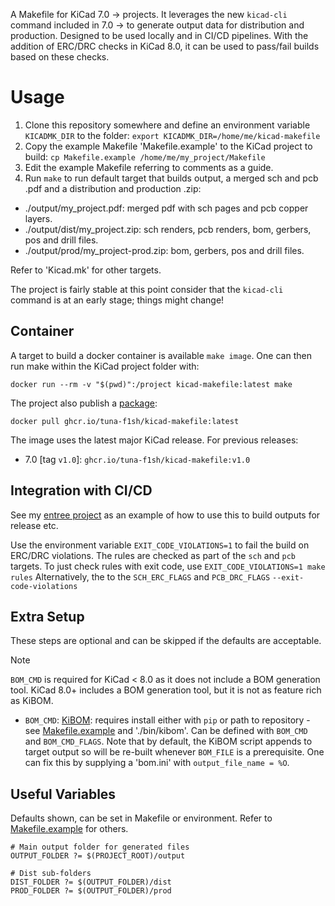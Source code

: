 A Makefile for KiCad 7.0 -> projects. It leverages the new `kicad-cli` command included in 7.0 -> to generate output data for distribution and production. Designed to be used locally and in CI/CD pipelines. With the addition of ERC/DRC checks in KiCad 8.0, it can be used to pass/fail builds based on these checks.

# Usage

1. Clone this repository somewhere and define an environment variable `KICADMK_DIR` to the folder:
`export KICADMK_DIR=/home/me/kicad-makefile`
2. Copy the example Makefile 'Makefile.example' to the KiCad project to build:
`cp Makefile.example /home/me/my_project/Makefile`
3. Edit the example Makefile referring to comments as a guide.
4. Run `make` to run default target that builds output, a merged sch and pcb .pdf and a distribution and production .zip:
* ./output/my_project.pdf: merged pdf with sch pages and pcb copper layers.
* ./output/dist/my_project.zip: sch renders, pcb renders, bom, gerbers, pos and drill files.
* ./output/prod/my_project-prod.zip: bom, gerbers, pos and drill files.

Refer to 'Kicad.mk' for other targets.

The project is fairly stable at this point consider that the `kicad-cli` command is at an early stage; things might change!

## Container

A target to build a docker container is available `make image`. One can then run make within the KiCad project folder with:

`docker run --rm -v "$(pwd)":/project kicad-makefile:latest make`

The project also publish a [package](https://github.com/tuna-f1sh/kicad-makefile/pkgs/container/kicad-makefile):

`docker pull ghcr.io/tuna-f1sh/kicad-makefile:latest`

The image uses the latest major KiCad release. For previous releases:

* 7.0 [tag `v1.0`]: `ghcr.io/tuna-f1sh/kicad-makefile:v1.0`

## Integration with CI/CD

See my [entree project](https://github.com/tuna-f1sh/entree/actions) as an example of how to use this to build outputs for release etc.

Use the environment variable `EXIT_CODE_VIOLATIONS=1` to fail the build on ERC/DRC violations. The rules are checked as part of the `sch` and `pcb` targets. To just check rules with exit code, use `EXIT_CODE_VIOLATIONS=1 make rules` Alternatively, the to the `SCH_ERC_FLAGS` and `PCB_DRC_FLAGS` `--exit-code-violations`

## Extra Setup

These steps are optional and can be skipped if the defaults are acceptable.

> [!NOTE]
> `BOM_CMD` is required for KiCad < 8.0 as it does not include a BOM generation tool. KiCad 8.0+ includes a BOM generation tool, but it is not as feature rich as KiBOM.

* `BOM_CMD`: [KiBOM](https://github.com/SchrodingersGat/KiBoM): requires install either with `pip` or path to repository - see [Makefile.example](https://github.com/tuna-f1sh/kicad-makefile/blob/main/Makefile.example) and './bin/kibom'. Can be defined with `BOM_CMD` and `BOM_CMD_FLAGS`. Note that by default, the KiBOM script appends to target output so will be re-built whenever `BOM_FILE` is a prerequisite. One can fix this by supplying a 'bom.ini' with `output_file_name = %O`.

## Useful Variables

Defaults shown, can be set in Makefile or environment. Refer to [Makefile.example](https://github.com/tuna-f1sh/kicad-makefile/blob/main/Makefile.example) for others.

```
# Main output folder for generated files
OUTPUT_FOLDER ?= $(PROJECT_ROOT)/output

# Dist sub-folders
DIST_FOLDER ?= $(OUTPUT_FOLDER)/dist
PROD_FOLDER ?= $(OUTPUT_FOLDER)/prod
```
